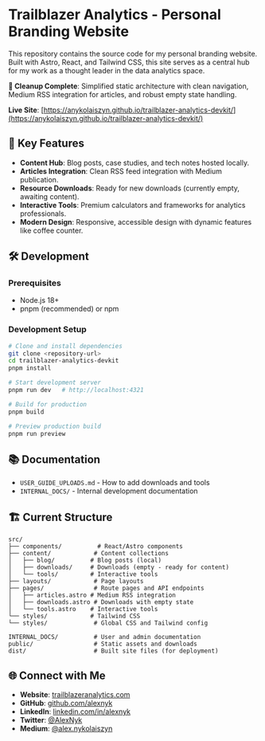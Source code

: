 # Trailblazer Analytics - Personal Branding Website

This repository contains the source code for my personal branding website. Built with Astro, React, and Tailwind CSS, this site serves as a central hub for my work as a thought leader in the data analytics space.

**🎉 Cleanup Complete**: Simplified static architecture with clean navigation, Medium RSS integration for articles, and robust empty state handling.

**Live Site**: [https://anykolaiszyn.github.io/trailblazer-analytics-devkit/](https://anykolaiszyn.github.io/trailblazer-analytics-devkit/)

## 🚀 Key Features

- **Content Hub**: Blog posts, case studies, and tech notes hosted locally.
- **Articles Integration**: Clean RSS feed integration with Medium publication.
- **Resource Downloads**: Ready for new downloads (currently empty, awaiting content).
- **Interactive Tools**: Premium calculators and frameworks for analytics professionals.
- **Modern Design**: Responsive, accessible design with dynamic features like coffee counter.

## 🛠️ Development

### Prerequisites

- Node.js 18+
- pnpm (recommended) or npm

### Development Setup

```bash
# Clone and install dependencies
git clone <repository-url>
cd trailblazer-analytics-devkit
pnpm install

# Start development server
pnpm run dev   # http://localhost:4321

# Build for production
pnpm build

# Preview production build
pnpm run preview
```

## 📚 Documentation

- `USER_GUIDE_UPLOADS.md` - How to add downloads and tools
- `INTERNAL_DOCS/` - Internal development documentation

## 🏗️ Current Structure

```text
src/
├── components/          # React/Astro components
├── content/            # Content collections
│   ├── blog/          # Blog posts (local)
│   ├── downloads/     # Downloads (empty - ready for content)
│   └── tools/         # Interactive tools
├── layouts/            # Page layouts
├── pages/              # Route pages and API endpoints
│   ├── articles.astro # Medium RSS integration
│   ├── downloads.astro # Downloads with empty state
│   └── tools.astro    # Interactive tools
└── styles/            # Tailwind CSS
└── styles/             # Global CSS and Tailwind config

INTERNAL_DOCS/          # User and admin documentation
public/                 # Static assets and downloads
dist/                   # Built site files (for deployment)
```

## 🌐 Connect with Me

- **Website**: [trailblazeranalytics.com](https://trailblazeranalytics.com)
- **GitHub**: [github.com/alexnyk](https://github.com/alexnyk)
- **LinkedIn**: [linkedin.com/in/alexnyk](https://linkedin.com/in/alexnyk)
- **Twitter**: [@AlexNyk](https://twitter.com/AlexNyk)
- **Medium**: [@alex.nykolaiszyn](https://medium.com/@alex.nykolaiszyn)
